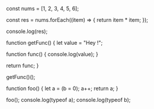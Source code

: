 const nums = [1, 2, 3, 4, 5, 6];

const res = nums.forEach((item) => {
  return item * item;
});

console.log(res);

function getFunc() {
  let value = "Hey !";

  function func() {
    console.log(value);
  }

  return func;
}

getFunc()();

function foo() {
  let a = (b = 0);
  a++;
  return a;
}

foo();
console.log(typeof a);
console.log(typeof b);

